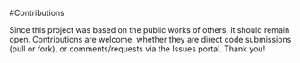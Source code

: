 #Contributions

Since this project was based on the public works of others, it should remain open.  Contributions are welcome, whether they are direct code submissions (pull or fork), or comments/requests via the Issues portal.  Thank you!
